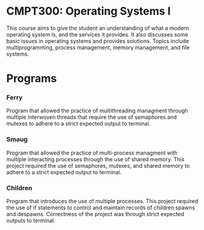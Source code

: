 # CMPT300: Operating Systems I

This course aims to give the student an understanding of what a modern operating system is, and the services it provides. It also discusses some basic issues in operating systems and provides solutions. Topics include multiprogramming, process management, memory management, and file systems.

# Programs

### Ferry

Program that allowed the practice of multithreading managment through multiple interwoven threads that require the use of semaphores and mutexes to adhere to a strict expected output to terminal.

### Smaug

Program that allowed the practice of multi-process managment with multiple interacting processes through the use of shared memory. This project required the use of semaphores, mutexes, and shared memory to adhere to a strict expected output to terminal.

### Children

Program that introduces the use of multiple processes. This project required the use of if statements to control and maintain records of children spawns and despawns. Correctness of the project was through strict expected outputs to terminal.